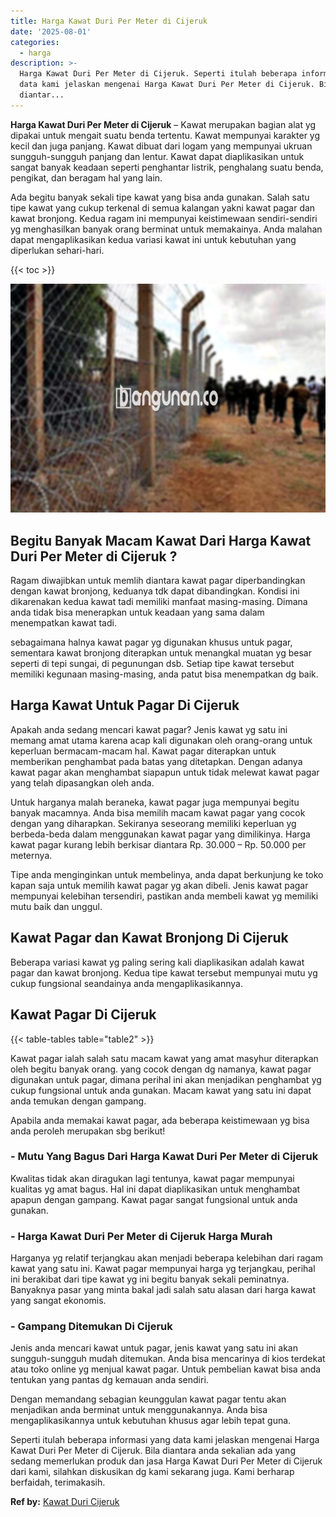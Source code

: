 ```yaml
---
title: Harga Kawat Duri Per Meter di Cijeruk
date: '2025-08-01'
categories:
  - harga
description: >-
  Harga Kawat Duri Per Meter di Cijeruk. Seperti itulah beberapa informasi yang
  data kami jelaskan mengenai Harga Kawat Duri Per Meter di Cijeruk. Bila
  diantar...
---
```


**Harga Kawat Duri Per Meter di Cijeruk** – Kawat merupakan bagian alat yg dipakai untuk mengait suatu benda tertentu. Kawat mempunyai karakter yg kecil dan juga panjang. Kawat dibuat dari logam yang mempunyai ukruan sungguh-sungguh panjang dan lentur. Kawat dapat diaplikasikan untuk sangat banyak keadaan seperti penghantar listrik, penghalang suatu benda, pengikat, dan beragam hal yang lain.

Ada begitu banyak sekali tipe kawat yang bisa anda gunakan. Salah satu tipe kawat yang cukup terkenal di semua kalangan yakni kawat pagar dan kawat bronjong. Kedua ragam ini mempunyai keistimewaan sendiri-sendiri yg menghasilkan banyak orang berminat untuk memakainya. Anda malahan dapat mengaplikasikan kedua variasi kawat ini untuk kebutuhan yang diperlukan sehari-hari.

{{< toc >}}

![Harga Kawat Duri Per Meter di Cijeruk](/images/jual-kawat-murah25.png)

## Begitu Banyak Macam Kawat Dari Harga Kawat Duri Per Meter di Cijeruk ?

Ragam diwajibkan untuk memlih diantara kawat pagar diperbandingkan dengan kawat bronjong, keduanya tdk dapat dibandingkan. Kondisi ini dikarenakan kedua kawat tadi memiliki manfaat masing-masing. Dimana anda tidak bisa menerapkan untuk keadaan yang sama dalam menempatkan kawat tadi.

sebagaimana halnya kawat pagar yg digunakan khusus untuk pagar, sementara kawat bronjong diterapkan untuk menangkal muatan yg besar seperti di tepi sungai, di pegunungan dsb. Setiap tipe kawat tersebut memiliki kegunaan masing-masing, anda patut bisa menempatkan dg baik.

## Harga Kawat Untuk Pagar Di Cijeruk

Apakah anda sedang mencari kawat pagar? Jenis kawat yg satu ini memang amat utama karena acap kali digunakan oleh orang-orang untuk keperluan bermacam-macam hal. Kawat pagar diterapkan untuk memberikan penghambat pada batas yang ditetapkan. Dengan adanya kawat pagar akan menghambat siapapun untuk tidak melewat kawat pagar yang telah dipasangkan oleh anda.

Untuk harganya malah beraneka, kawat pagar juga mempunyai begitu banyak macamnya. Anda bisa memilih macam kawat pagar yang cocok dengan yang diharapkan. Sekiranya seseorang memiliki keperluan yg berbeda-beda dalam menggunakan kawat pagar yang dimilikinya. Harga kawat pagar kurang lebih berkisar diantara Rp. 30.000 – Rp. 50.000 per meternya.

Tipe anda menginginkan untuk membelinya, anda dapat berkunjung ke toko kapan saja untuk memilih kawat pagar yg akan dibeli. Jenis kawat pagar mempunyai kelebihan tersendiri, pastikan anda membeli kawat yg memiliki mutu baik dan unggul.

## Kawat Pagar dan Kawat Bronjong Di Cijeruk

Beberapa variasi kawat yg paling sering kali diaplikasikan adalah kawat pagar dan kawat bronjong. Kedua tipe kawat tersebut mempunyai mutu yg cukup fungsional seandainya anda mengaplikasikannya.

## Kawat Pagar Di Cijeruk

{{< table-tables table="table2" >}}

Kawat pagar ialah salah satu macam kawat yang amat masyhur diterapkan oleh begitu banyak orang. yang cocok dengan dg namanya, kawat pagar digunakan untuk pagar, dimana perihal ini akan menjadikan penghambat yg cukup fungsional untuk anda gunakan. Macam kawat yang satu ini dapat anda temukan dengan gampang.

Apabila anda memakai kawat pagar, ada beberapa keistimewaan yg bisa anda peroleh merupakan sbg berikut!

### \- Mutu Yang Bagus Dari Harga Kawat Duri Per Meter di Cijeruk

Kwalitas tidak akan diragukan lagi tentunya, kawat pagar mempunyai kualitas yg amat bagus. Hal ini dapat diaplikasikan untuk menghambat apapun dengan gampang. Kawat pagar sangat fungsional untuk anda gunakan.

### \- Harga Kawat Duri Per Meter di Cijeruk Harga Murah

Harganya yg relatif terjangkau akan menjadi beberapa kelebihan dari ragam kawat yang satu ini. Kawat pagar mempunyai harga yg terjangkau, perihal ini berakibat dari tipe kawat yg ini begitu banyak sekali peminatnya. Banyaknya pasar yang minta bakal jadi salah satu alasan dari harga kawat yang sangat ekonomis.

### \- Gampang Ditemukan Di Cijeruk

Jenis anda mencari kawat untuk pagar, jenis kawat yang satu ini akan sungguh-sungguh mudah ditemukan. Anda bisa mencarinya di kios terdekat atau toko online yg menjual kawat pagar. Untuk pembelian kawat bisa anda tentukan yang pantas dg kemauan anda sendiri.

Dengan memandang sebagian keunggulan kawat pagar tentu akan menjadikan anda berminat untuk menggunakannya. Anda bisa mengaplikasikannya untuk kebutuhan khusus agar lebih tepat guna.

Seperti itulah beberapa informasi yang data kami jelaskan mengenai Harga Kawat Duri Per Meter di Cijeruk. Bila diantara anda sekalian ada yang sedang memerlukan produk dan jasa Harga Kawat Duri Per Meter di Cijeruk dari kami, silahkan diskusikan dg kami sekarang juga. Kami berharap berfaidah, terimakasih.

**Ref by:** [Kawat Duri Cijeruk](https://id.wikipedia.org/wiki/Kawat)
